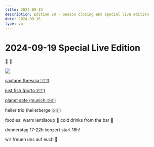 ```yaml
---
title: 2024-09-19
description: Edition 20 - Season closing and special live edition
date: 2024-09-16
type: va
---
```


# 2024-09-19 Special Live Edition

🍁  🍂


![](/240919.jpg)

[saxtape (brescia 🇮🇹)](https://villarec.bandcamp.com/album/tape)

[just fish  (porto 🇵🇹)](https://justfish.bandcamp.com/album/santos-laguna) 

[planet safe (munich 🇩🇪)](https://planetsafe.bandcamp.com/)

heller trio (hellerberge 🇩🇪)

foodies: warm lentilsoup 🍲
cold drinks from the bar 🍺

donnerstag 17-22h
konzert start 18h!

wir freuen uns auf euch 💚
